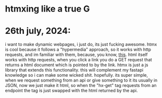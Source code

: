 # htmxing like a true G

# 26th july, 2024:
i want to make dynamic webpages, i just do, its just fucking awesome. htmx is cool because it follows a "hypermedia" approach, so it works with http requests, and im familiar with them, because, you know, [this](/apiing.md). html itself works with http requests, when you click a link you do a GET request that returns a html document which is pointed to by the link. htmx is just a js library that extends this functionality. this will complement my fastapi knowledge so i can make some wicked shit. hopefully. its super simple, when we request something from an api or give something to it its usually in JSON, now we just make it html, so when the "hx-get" tag requests from an endpoint the tag is just swapped with the html returned by the api.

 